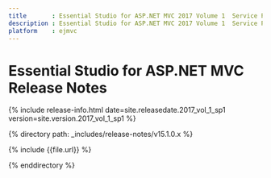 ```yaml
---
title       : Essential Studio for ASP.NET MVC 2017 Volume 1  Service Pack 1  Release Notes
description : Essential Studio for ASP.NET MVC 2017 Volume 1  Service Pack 1  Release Notes
platform    : ejmvc
---
```


# Essential Studio for ASP.NET MVC Release Notes

{% include release-info.html date=site.releasedate.2017_vol_1_sp1 version=site.version.2017_vol_1_sp1 %} 

{% directory path: _includes/release-notes/v15.1.0.x %}

{% include {{file.url}} %}

{% enddirectory %}

